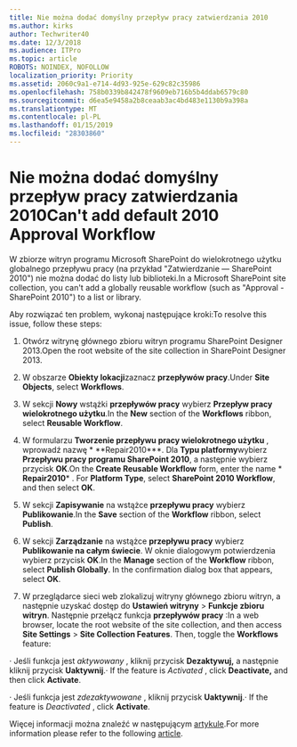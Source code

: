 ```yaml
---
title: Nie można dodać domyślny przepływ pracy zatwierdzania 2010
ms.author: kirks
author: Techwriter40
ms.date: 12/3/2018
ms.audience: ITPro
ms.topic: article
ROBOTS: NOINDEX, NOFOLLOW
localization_priority: Priority
ms.assetid: 2060c9a1-e714-4d93-925e-629c82c35986
ms.openlocfilehash: 758b0339b842478f9609eb716b5b4ddab6579c80
ms.sourcegitcommit: d6ea5e9458a2b8ceaab3ac4bd483e1130b9a398a
ms.translationtype: MT
ms.contentlocale: pl-PL
ms.lasthandoff: 01/15/2019
ms.locfileid: "28303860"
---
```

# <a name="cant-add-default-2010-approval-workflow"></a><span data-ttu-id="91ba2-102">Nie można dodać domyślny przepływ pracy zatwierdzania 2010</span><span class="sxs-lookup"><span data-stu-id="91ba2-102">Can't add default 2010 Approval Workflow</span></span>

<span data-ttu-id="91ba2-103">W zbiorze witryn programu Microsoft SharePoint do wielokrotnego użytku globalnego przepływu pracy (na przykład "Zatwierdzanie — SharePoint 2010") nie można dodać do listy lub biblioteki.</span><span class="sxs-lookup"><span data-stu-id="91ba2-103">In a Microsoft SharePoint site collection, you can't add a globally reusable workflow (such as "Approval - SharePoint 2010") to a list or library.</span></span>
  
<span data-ttu-id="91ba2-104">Aby rozwiązać ten problem, wykonaj następujące kroki:</span><span class="sxs-lookup"><span data-stu-id="91ba2-104">To resolve this issue, follow these steps:</span></span> 
  
1. <span data-ttu-id="91ba2-105">Otwórz witrynę głównego zbioru witryn programu SharePoint Designer 2013.</span><span class="sxs-lookup"><span data-stu-id="91ba2-105">Open the root website of the site collection in SharePoint Designer 2013.</span></span>
  
2. <span data-ttu-id="91ba2-106">W obszarze **Obiekty lokacji**zaznacz **przepływów pracy**.</span><span class="sxs-lookup"><span data-stu-id="91ba2-106">Under **Site Objects**, select **Workflows**.</span></span> 
  
3. <span data-ttu-id="91ba2-107">W sekcji **Nowy** wstążki **przepływów pracy** wybierz **Przepływ pracy wielokrotnego użytku**.</span><span class="sxs-lookup"><span data-stu-id="91ba2-107">In the **New** section of the **Workflows** ribbon, select **Reusable Workflow**.</span></span> 
  
4. <span data-ttu-id="91ba2-p101">W formularzu **Tworzenie przepływu pracy wielokrotnego użytku** , wprowadź nazwę \* \*\*Repair2010\*\*\*. Dla **Typu platformy**wybierz **Przepływu pracy programu SharePoint 2010**, a następnie wybierz przycisk **OK**.</span><span class="sxs-lookup"><span data-stu-id="91ba2-p101">On the **Create Reusable Workflow** form, enter the name  \* **Repair2010**\* . For **Platform Type**, select **SharePoint 2010 Workflow**, and then select **OK**.</span></span> 
  
5. <span data-ttu-id="91ba2-110">W sekcji **Zapisywanie** na wstążce **przepływu pracy** wybierz **Publikowanie**.</span><span class="sxs-lookup"><span data-stu-id="91ba2-110">In the **Save** section of the **Workflow** ribbon, select **Publish**.</span></span> 
  
6. <span data-ttu-id="91ba2-p102">W sekcji **Zarządzanie** na wstążce **przepływu pracy** wybierz **Publikowanie na całym świecie**. W oknie dialogowym potwierdzenia wybierz przycisk **OK**.</span><span class="sxs-lookup"><span data-stu-id="91ba2-p102">In the **Manage** section of the **Workflow** ribbon, select **Publish Globally**. In the confirmation dialog box that appears, select **OK**.</span></span> 
  
7. <span data-ttu-id="91ba2-p103">W przeglądarce sieci web zlokalizuj witryny głównego zbioru witryn, a następnie uzyskać dostęp do **Ustawień witryny** \> **Funkcje zbioru witryn**. Następnie przełącz funkcja **przepływów pracy** :</span><span class="sxs-lookup"><span data-stu-id="91ba2-p103">In a web browser, locate the root website of the site collection, and then access **Site Settings** \> **Site Collection Features**. Then, toggle the **Workflows** feature:</span></span> 
  
<span data-ttu-id="91ba2-115">· Jeśli funkcja jest *aktywowany* , kliknij przycisk **Dezaktywuj,** a następnie kliknij przycisk **Uaktywnij**.</span><span class="sxs-lookup"><span data-stu-id="91ba2-115">· If the feature is  *Activated*  , click **Deactivate,** and then click **Activate**.</span></span> 
  
<span data-ttu-id="91ba2-116">· Jeśli funkcja jest *zdezaktywowane* , kliknij przycisk **Uaktywnij**.</span><span class="sxs-lookup"><span data-stu-id="91ba2-116">· If the feature is  *Deactivated*  , click **Activate**.</span></span> 
  
<span data-ttu-id="91ba2-117">Więcej informacji można znaleźć w następującym [artykule](https://go.microsoft.com/fwlink/?linkid=2047770&amp;clcid=0x409).</span><span class="sxs-lookup"><span data-stu-id="91ba2-117">For more information please refer to the following [article](https://go.microsoft.com/fwlink/?linkid=2047770&amp;clcid=0x409).</span></span>
  

